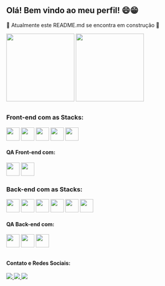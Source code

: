 ## Olá! Bem vindo ao meu perfil! 😄😁 
🚧 Atualmente este README.md se encontra em construção 🚚

<div>
  <img height='180em' src='https://github-readme-stats.vercel.app/api?username=Edi-Santos&theme=merko&count_private=true&show_icons=true' />
  <img height='180em' src='https://github-readme-stats.vercel.app/api/top-langs/?username=Edi-Santos&layout=compact&theme=merko' />
</div>

##

### Front-end com as Stacks: 
<div style='display: flex justify-content: center'>
  <img height='35em' src="https://cdn.jsdelivr.net/gh/devicons/devicon/icons/html5/html5-plain-wordmark.svg" />
  <img height='35em' src="https://cdn.jsdelivr.net/gh/devicons/devicon/icons/css3/css3-plain-wordmark.svg" />
  <img height='35em' src="https://cdn.jsdelivr.net/gh/devicons/devicon/icons/javascript/javascript-plain.svg" />
  <img height='35em' src="https://cdn.jsdelivr.net/gh/devicons/devicon/icons/react/react-original-wordmark.svg" />
  <img height='35em' src="https://cdn.jsdelivr.net/gh/devicons/devicon/icons/redux/redux-original.svg" />
</div>

#### QA Front-end com:
<div style='display: flex justify-content: center'>
  <img height='35em' src="https://cdn.jsdelivr.net/gh/devicons/devicon/icons/jest/jest-plain.svg" />
  <img height='35em' src='https://testing-library.com/img/octopus-128x128.png' />
</div>

### Back-end com as Stacks: 
<div style='display: flex justify-content: center'>
  <img height='35em' src="https://cdn.jsdelivr.net/gh/devicons/devicon/icons/nodejs/nodejs-original-wordmark.svg" />
  <img height='35em' src="https://cdn.jsdelivr.net/gh/devicons/devicon/icons/express/express-original.svg" />
  <img height='35em' src="https://cdn.jsdelivr.net/gh/devicons/devicon/icons/mysql/mysql-original-wordmark.svg" />
  <img height='35em' src="https://cdn.jsdelivr.net/gh/devicons/devicon/icons/mongodb/mongodb-original-wordmark.svg" />
  <img height='35em' src="https://cdn.jsdelivr.net/gh/devicons/devicon/icons/sequelize/sequelize-original.svg" />
  <img height='35em' src="https://cdn.jsdelivr.net/gh/devicons/devicon/icons/socketio/socketio-original.svg" />
</div>

#### QA Back-end com:
<div style='display: flex justify-content: center'>
  <img height='35em' src="https://cdn.jsdelivr.net/gh/devicons/devicon/icons/mocha/mocha-plain.svg" />
  <img height='35em' src="https://camo.githubusercontent.com/7ecbd4531436e4f20c1dba52a4fd4ac367cfcc20a2f62cfe7a10f32da306afc6/687474703a2f2f636861696a732e636f6d2f696d672f636861692d6c6f676f2e706e67" />
  <img height='35em' src='https://sinonjs.org/assets/images/logo.png' />
</div>

##

#### Contato e Redes Sociais:
<div>
  <a href='edsantos2822@hotmail.com' target='_blank'>
    <img src='https://img.shields.io/badge/Gmail-D14836?style=for-the-badge&logo=gmail&logoColor=white' />
  </a>
  <a href='https://www.linkedin.com/in/edimar-dos-santos-resende/' target='_blank'>
    <img src='https://img.shields.io/badge/LinkedIn-0077B5?style=for-the-badge&logo=linkedin&logoColor=white' />
  </a>
  <a href='https://www.instagram.com/_ed1santos_/' target='_blank'>
    <img src='https://img.shields.io/badge/Instagram-E4405F?style=for-the-badge&logo=instagram&logoColor=white' />
  </a>
</div>
